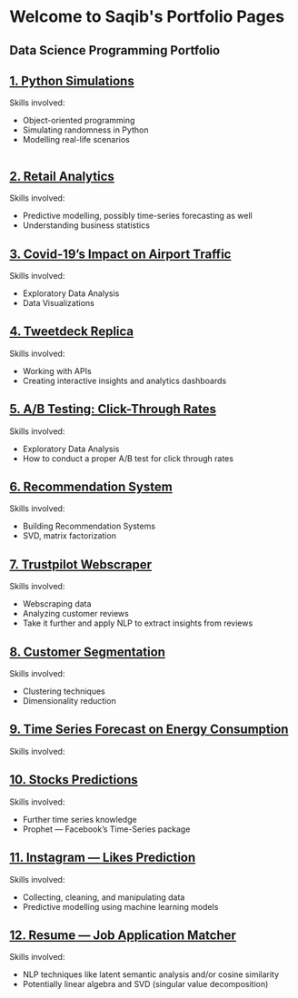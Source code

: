 # Welcome to Saqib's Portfolio Pages
## Data Science Programming Portfolio
## [1. Python Simulations]() 
Skills involved:
* Object-oriented programming
* Simulating randomness in Python
* Modelling real-life scenarios

![]()


## [2. Retail Analytics]() 
Skills involved:
* Predictive modelling, possibly time-series forecasting as well
* Understanding business statistics
![]()

## [3. Covid-19’s Impact on Airport Traffic]() 
Skills involved:
* Exploratory Data Analysis
* Data Visualizations
![]()

## [4. Tweetdeck Replica]() 
Skills involved:
* Working with APIs
* Creating interactive insights and analytics dashboards
![]()

## [5. A/B Testing: Click-Through Rates]() 
Skills involved:
* Exploratory Data Analysis
* How to conduct a proper A/B test for click through rates
![]()

## [6. Recommendation System]() 
Skills involved:
* Building Recommendation Systems
* SVD, matrix factorization
![]()
## [7. Trustpilot Webscraper]() 
Skills involved:
* Webscraping data
* Analyzing customer reviews
* Take it further and apply NLP to extract insights from reviews
![]()
## [8. Customer Segmentation]()
Skills involved: 
* Clustering techniques
* Dimensionality reduction
![]()
## [9. Time Series Forecast on Energy Consumption]() 
Skills involved:
![]()
## [10. Stocks Predictions]() 
Skills involved:
* Further time series knowledge
* Prophet — Facebook’s Time-Series package
![]()
## [11. Instagram — Likes Prediction]() 
Skills involved:
* Collecting, cleaning, and manipulating data
* Predictive modelling using machine learning models
![]()
## [12. Resume — Job Application Matcher]() 
Skills involved:
* NLP techniques like latent semantic analysis and/or cosine similarity
* Potentially linear algebra and SVD (singular value decomposition)
![]()
